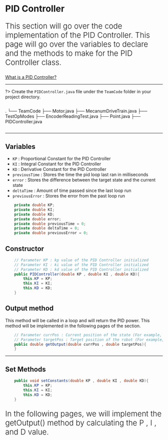 # PID Controller

<p style = "font-weight : 300; font-size : 24px;">
This section will go over the code implementation of the PID Controller.
This page will go over the variables to declare and the methods to make for the PID Controller class.
</p>

[What is a PID Controller?](https://rohitdasari0424.github.io/pidTerm.html)

---

?>
Create the `PIDController.java` file under the `TeamCode` folder in your project directory.
> ```text
.
└── TeamCode
    ├── Motor.java
    ├── MecanumDriveTrain.java
    ├── TestOpModes
        ├── EncoderReadingTest.java
    ├── Point.java
    ├── PIDController.java
> ```

---

## Variables
- `KP` : Proportional Constant for the PID Controller
- `KI` : Integral Constant for the PID Controller
- `KD` : Derivative Constant for the PID Controller
- `previousTime` : Stores the time the pid loop last ran in milliseconds
- `error` : Stores the difference between the target state and the current state
- `deltaTime` : Amount of time passed since the last loop run
- `previousError` : Stores the error from the past loop run

```java 
    private double KP;
    private double KI;
    private double KD;
    private double error;
    private double previousTime = 0;
    private double deltaTime = 0;
    private double previousError = 0;
```

## Constructor

```java 
    // Parameter KP : kp value of the PID Controller initialized
    // Parameter KI : ki value of the PID Controller initialized
    // Parameter KD : kd value of the PID Controller initialized
    public PIDController(double KP , double KI , double KD){
        this.KP = KP;
        this.KI = KI;
        this.KD = KD;
    }
```

## Output method

This method will be called in a loop and will return the PID power. This method will be implemented in the following pages of the section.
```java 
    // Parameter currPos : Current position of the state (For example, the heading of the robot currently)
    // Parameter targetPos : Target position of the robot (For example, the target heading you are trying to turn towards)
    public double getOutput(double currPos , double targetPos){
    }
```

---

## Set Methods

```java 
    public void setConstants(double KP , double KI , double KD){
        this.KP = KP;
        this.KI = KI;
        this.KD = KD;
    }
```

<p style = "font-weight : 300; font-size : 24px;">
In the following pages, we will implement the getOutput() method by calculating the P , I , and D value.
</p>